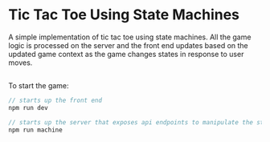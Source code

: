 # Tic Tac Toe Using State Machines

A simple implementation of tic tac toe using state machines. All the game logic is processed on the server and the front end updates based on the
updated game context as the game changes states in response to user moves.

##

To start the game:

```typescript
// starts up the front end
npm run dev

// starts up the server that exposes api endpoints to manipulate the state machine
npm run machine
```
